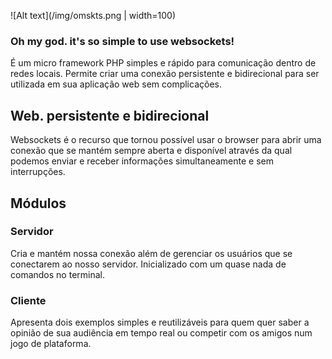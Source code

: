 ![Alt text](/img/omskts.png | width=100)

### Oh my god. it's so simple to use websockets!

É um micro framework PHP simples e rápido para comunicação dentro de redes locais. Permite criar uma conexão persistente e bidirecional para ser utilizada em sua aplicação web sem complicações.

## Web. persistente e bidirecional
Websockets é o recurso que tornou possível usar o browser para abrir uma conexão que se mantém sempre aberta e disponível através da qual podemos enviar e receber informações simultaneamente e sem interrupções.

## Módulos

### Servidor
Cria e mantém nossa conexão além de gerenciar os usuários que se conectarem ao nosso servidor. Inicializado com um quase nada de comandos no terminal.

### Cliente
Apresenta dois exemplos simples e reutilizáveis para quem quer saber a opinião de sua audiência em tempo real ou competir com os amigos num jogo de plataforma.